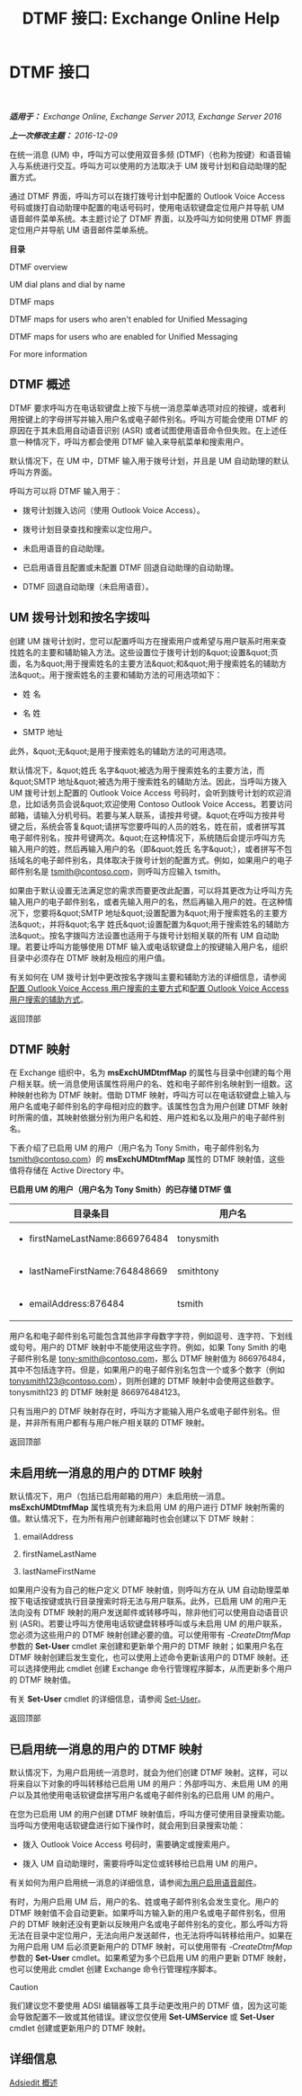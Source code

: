 ﻿---
title: 'DTMF 接口: Exchange Online Help'
TOCTitle: DTMF 接口
ms:assetid: 2c7c9d8a-ed12-4dcf-a5b7-3cea0e785e49
ms:mtpsurl: https://technet.microsoft.com/zh-cn/library/Aa996919(v=EXCHG.150)
ms:contentKeyID: 54652236
ms.date: 05/23/2018
mtps_version: v=EXCHG.150
ms.translationtype: MT
---

# DTMF 接口

 

_**适用于：** Exchange Online, Exchange Server 2013, Exchange Server 2016_

_**上一次修改主题：** 2016-12-09_

在统一消息 (UM) 中，呼叫方可以使用双音多频 (DTMF)（也称为按键）和语音输入与系统进行交互。呼叫方可以使用的方法取决于 UM 拨号计划和自动助理的配置方式。

通过 DTMF 界面，呼叫方可以在拨打拨号计划中配置的 Outlook Voice Access 号码或拨打自动助理中配置的电话号码时，使用电话软键盘定位用户并导航 UM 语音邮件菜单系统。本主题讨论了 DTMF 界面，以及呼叫方如何使用 DTMF 界面定位用户并导航 UM 语音邮件菜单系统。

**目录**

DTMF overview

UM dial plans and dial by name

DTMF maps

DTMF maps for users who aren't enabled for Unified Messaging

DTMF maps for users who are enabled for Unified Messaging

For more information

## DTMF 概述

DTMF 要求呼叫方在电话软键盘上按下与统一消息菜单选项对应的按键，或者利用按键上的字母拼写并输入用户名或电子邮件别名。呼叫方可能会使用 DTMF 的原因在于其未启用自动语音识别 (ASR) 或者试图使用语音命令但失败。在上述任意一种情况下，呼叫方都会使用 DTMF 输入来导航菜单和搜索用户。

默认情况下，在 UM 中，DTMF 输入用于拨号计划，并且是 UM 自动助理的默认呼叫方界面。

呼叫方可以将 DTMF 输入用于：

  - 拨号计划拨入访问（使用 Outlook Voice Access）。

  - 拨号计划目录查找和搜索以定位用户。

  - 未启用语音的自动助理。

  - 已启用语音且配置或未配置 DTMF 回退自动助理的自动助理。

  - DTMF 回退自动助理（未启用语音）。

## UM 拨号计划和按名字拨叫

创建 UM 拨号计划时，您可以配置呼叫方在搜索用户或希望与用户联系时用来查找姓名的主要和辅助输入方法。这些设置位于拨号计划的\&quot;设置\&quot;页面，名为\&quot;用于搜索姓名的主要方法\&quot;和\&quot;用于搜索姓名的辅助方法\&quot;。用于搜索姓名的主要和辅助方法的可用选项如下：

  - 姓 名

  - 名 姓

  - SMTP 地址

此外，\&quot;无\&quot;是用于搜索姓名的辅助方法的可用选项。

默认情况下，\&quot;姓氏 名字\&quot;被选为用于搜索姓名的主要方法，而\&quot;SMTP 地址\&quot;被选为用于搜索姓名的辅助方法。因此，当呼叫方拨入 UM 拨号计划上配置的 Outlook Voice Access 号码时，会听到拨号计划的欢迎消息，比如话务员会说\&quot;欢迎使用 Contoso Outlook Voice Access。若要访问邮箱，请输入分机号码。若要与某人联系，请按井号键。\&quot;在呼叫方按井号键之后，系统会答复\&quot;请拼写您要呼叫的人员的姓名，姓在前，或者拼写其电子邮件别名，按井号键两次。\&quot;在这种情况下，系统随后会提示呼叫方先输入用户的姓，然后再输入用户的名（即\&quot;姓氏 名字\&quot;），或者拼写不包括域名的电子邮件别名，具体取决于拨号计划的配置方式。例如，如果用户的电子邮件别名是 tsmith@contoso.com，则呼叫方应输入 tsmith。

如果由于默认设置无法满足您的需求而要更改此配置，可以将其更改为让呼叫方先输入用户的电子邮件别名，或者先输入用户的名，然后再输入用户的姓。在这种情况下，您要将\&quot;SMTP 地址\&quot;设置配置为\&quot;用于搜索姓名的主要方法\&quot;，并将\&quot;名字 姓氏\&quot;设置配置为\&quot;用于搜索姓名的辅助方法\&quot;。按名字拨叫方法设置也适用于与拨号计划相关联的所有 UM 自动助理。若要让呼叫方能够使用 DTMF 输入或电话软键盘上的按键输入用户名，组织目录中必须存在 DTMF 映射及相应的用户值。

有关如何在 UM 拨号计划中更改按名字拨叫主要和辅助方法的详细信息，请参阅[配置 Outlook Voice Access 用户搜索的主要方式](configure-the-primary-way-for-outlook-voice-access-users-to-search-exchange-2013-help.md)和[配置 Outlook Voice Access 用户搜索的辅助方式](configure-the-secondary-way-for-outlook-voice-access-users-to-search-exchange-2013-help.md)。

返回顶部

## DTMF 映射

在 Exchange 组织中，名为 **msExchUMDtmfMap** 的属性与目录中创建的每个用户相关联。统一消息使用该属性将用户的名、姓和电子邮件别名映射到一组数。这种映射也称为 DTMF 映射。借助 DTMF 映射，呼叫方可以在电话软键盘上输入与用户名或电子邮件别名的字母相对应的数字。该属性包含为用户创建 DTMF 映射时所需的值，其映射依据分别为用户名和姓、用户姓和名以及用户的电子邮件别名。

下表介绍了已启用 UM 的用户（用户名为 Tony Smith，电子邮件别名为 tsmith@contoso.com）的 **msExchUMDtmfMap** 属性的 DTMF 映射值，这些值将存储在 Active Directory 中。

**已启用 UM 的用户（用户名为 Tony Smith）的已存储 DTMF 值**


<table>
<colgroup>
<col style="width: 50%" />
<col style="width: 50%" />
</colgroup>
<thead>
<tr class="header">
<th>目录条目</th>
<th>用户名</th>
</tr>
</thead>
<tbody>
<tr class="odd">
<td><ul>
<li><p>firstNameLastName:866976484</p></li>
</ul></td>
<td><p>tonysmith</p></td>
</tr>
<tr class="even">
<td><ul>
<li><p>lastNameFirstName:764848669</p></li>
</ul></td>
<td><p>smithtony</p></td>
</tr>
<tr class="odd">
<td><ul>
<li><p>emailAddress:876484</p></li>
</ul></td>
<td><p>tsmith</p></td>
</tr>
</tbody>
</table>


用户名和电子邮件别名可能包含其他非字母数字字符，例如逗号、连字符、下划线或句号。用户的 DTMF 映射中不能使用这些字符。例如，如果 Tony Smith 的电子邮件别名是 tony-smith@contoso.com，那么 DTMF 映射值为 866976484，其中不包括连字符。但是，如果用户的电子邮件别名包含一个或多个数字（例如 tonysmith123@contoso.com），则所创建的 DTMF 映射中会使用这些数字。tonysmith123 的 DTMF 映射是 866976484123。

只有当用户的 DTMF 映射存在时，呼叫方才能输入用户名或电子邮件别名。但是，并非所有用户都有与用户帐户相关联的 DTMF 映射。

返回顶部

## 未启用统一消息的用户的 DTMF 映射

默认情况下，用户（包括已启用邮箱的用户）未启用统一消息。**msExchUMDtmfMap** 属性填充有为未启用 UM 的用户进行 DTMF 映射所需的值。默认情况下，在为所有用户创建邮箱时也会创建以下 DTMF 映射：

1.  emailAddress

2.  firstNameLastName

3.  lastNameFirstName

如果用户没有为自己的帐户定义 DTMF 映射值，则呼叫方在从 UM 自动助理菜单按下电话按键或执行目录搜索时将无法与用户联系。此外，已启用 UM 的用户无法向没有 DTMF 映射的用户发送邮件或转移呼叫，除非他们可以使用自动语音识别 (ASR)。若要让呼叫方使用电话软键盘转移呼叫或与未启用 UM 的用户联系，您必须为这些用户的 DTMF 映射创建必要的值。可以使用带有 *-CreateDtmfMap* 参数的 **Set-User** cmdlet 来创建和更新单个用户的 DTMF 映射；如果用户名在 DTMF 映射创建后发生变化，也可以使用上述命令更新该用户的 DTMF 映射。还可以选择使用此 cmdlet 创建 Exchange 命令行管理程序脚本，从而更新多个用户的 DTMF 映射值。

有关 **Set-User** cmdlet 的详细信息，请参阅 [Set-User](https://technet.microsoft.com/zh-cn/library/aa998221\(v=exchg.150\))。

返回顶部

## 已启用统一消息的用户的 DTMF 映射

默认情况下，为用户启用统一消息时，就会为他们创建 DTMF 映射。这样，可以将来自以下对象的呼叫转移给已启用 UM 的用户：外部呼叫方、未启用 UM 的用户以及其他使用电话软键盘拼写用户名或电子邮件别名的已启用 UM 的用户。

在您为已启用 UM 的用户创建 DTMF 映射值后，呼叫方便可使用目录搜索功能。当呼叫方使用电话软键盘进行如下操作时，就会用到目录搜索功能：

  - 拨入 Outlook Voice Access 号码时，需要确定或搜索用户。

  - 拨入 UM 自动助理时，需要将呼叫定位或转移给已启用 UM 的用户。

有关如何为用户启用统一消息的详细信息，请参阅[为用户启用语音邮件](enable-a-user-for-voice-mail-exchange-2013-help.md)。

有时，为用户启用 UM 后，用户的名、姓或电子邮件别名会发生变化。用户的 DTMF 映射值不会自动更新。如果呼叫方输入新的用户名或电子邮件别名，但用户的 DTMF 映射还没有更新以反映用户名或电子邮件别名的变化，那么呼叫方将无法在目录中定位用户，无法向用户发送邮件，也无法将呼叫转移给用户。如果在为用户启用 UM 后必须更新用户的 DTMF 映射，可以使用带有 *-CreateDtmfMap* 参数的 **Set-User** cmdlet。如果希望为多个已启用 UM 的用户更新 DTMF 映射，也可以使用此 cmdlet 创建 Exchange 命令行管理程序脚本。

> [!CAUTION]  
> 我们建议您不要使用 ADSI 编辑器等工具手动更改用户的 DTMF 值，因为这可能会导致配置不一致或其他错误。建议您仅使用 <strong>Set-UMService</strong> 或 <strong>Set-User</strong> cmdlet 创建或更新用户的 DTMF 映射。


## 详细信息

[Adsiedit 概述](https://go.microsoft.com/fwlink/p/?linkid=73175)

